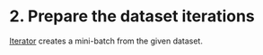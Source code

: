 # 2. Prepare the dataset iterations

[Iterator](https://docs.chainer.org/en/latest/reference/core/generated/chainer.dataset.Iterator.html#chainer.dataset.Iterator) creates a mini-batch from the given dataset.
